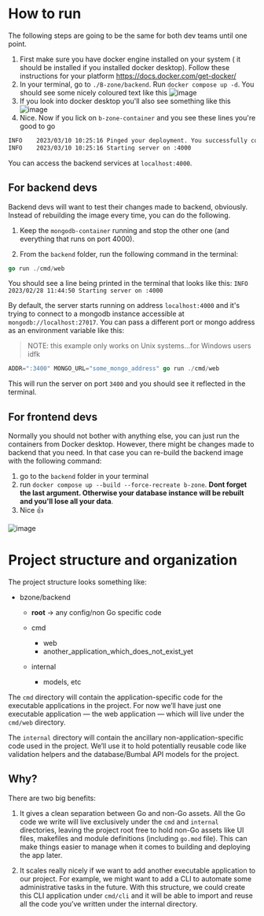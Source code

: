 
# How to run

The following steps are going to be the same for both dev teams until one point.

1. First make sure you have docker engine installed on your system ( it should be installed if you installed docker desktop). Follow these instructions for your platform https://docs.docker.com/get-docker/ 
2. In your terminal, go to `./B-zone/backend`. Run `docker compose up -d`. You should see some nicely coloured text like this
![image](https://user-images.githubusercontent.com/70640237/224291503-25dc7053-e831-4057-bc54-e18b16e9f87c.png)
3. If you look into docker desktop you'll also see something like this 
![image](https://user-images.githubusercontent.com/70640237/224291715-f23d961c-8d5e-4918-962d-27acdb4d5851.png)
4. Nice. Now if you lick on `b-zone-container` and you see these lines you're good to go
```bash
INFO    2023/03/10 10:25:16 Pinged your deployment. You successfully connected to MongoDB!
INFO    2023/03/10 10:25:16 Starting server on :4000
```

You can access the backend services at `localhost:4000`.


## For backend devs

Backend devs will want to test their changes made to backend, obviously. Instead of rebuilding the image every time, you can do the following.

1. Keep the `mongodb-container` running and stop the other one (and everything that runs on port 4000).

2. From the `backend` folder, run the following command in the terminal:

```go
go run ./cmd/web
```

You should see a line being printed in the terminal that looks like this:
`INFO	2023/02/28 11:44:50 Starting server on :4000`

By default, the server starts running on address `localhost:4000` and it's trying to connect to a mongodb instance accessible at `mongodb://localhost:27017`. You can pass a different port or mongo address as an environment variable like this:

> NOTE: this example only works on Unix systems...for Windows users idfk

```go
ADDR=":3400" MONGO_URL="some_mongo_address" go run ./cmd/web
```

This will run the server on port `3400` and you should see it reflected in the terminal.

## For frontend devs 

Normally you should not bother with anything else, you can just run the containers from Docker desktop. However, there might be changes made to backend that you need. In that case you can re-build the backend image with the following command:
1. go to the `backend` folder in your terminal
2. run `docker compose up --build --force-recreate b-zone`. **Dont forget the last argument. Otherwise your database instance will be rebuilt and you'll lose all your data**.
3. Nice 👍

![image](https://user-images.githubusercontent.com/70640237/224294005-238c103f-add2-49f2-9d5d-f7658ad4df92.png)



# Project structure and organization

The project structure looks something like:

- bzone/backend
    - **root** -> any config/non Go specific code 
    - cmd
        - web
        - another_application_which_does_not_exist_yet

    - internal
        - models, etc
    


The `cmd` directory will contain the application-specific code for the executable applications in the project. For now we’ll have just one executable application — the web application — which will live under the `cmd/web` directory.

The `internal` directory will contain the ancillary non-application-specific code used in the project. We’ll use it to hold potentially reusable code like validation helpers and the database/Bumbal API models for the project.

## Why?

There are two big benefits:

1. It gives a clean separation between Go and non-Go assets. All the Go code we write will live exclusively under the `cmd` and `internal` directories, leaving the project root free to hold non-Go assets like UI files, makefiles and module definitions (including `go.mod` file). This can make things easier to manage when it comes to building and deploying the app later.

2. It scales really nicely if we want to add another executable application to our project. For example, we might want to add a CLI to automate some administrative tasks in the future. With this structure, we could create this CLI application under `cmd/cli` and it will be able to import and reuse all the code you’ve written under the internal directory.


